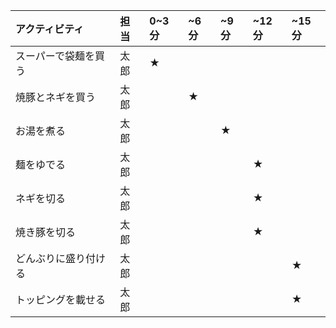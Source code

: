 |アクティビティ|担当|0~3分|~6分|~9分|~12分|~15分|
|:---|:---|:---|:---|:---|:---|:---|
|スーパーで袋麺を買う|太郎|★| | | | | |
|焼豚とネギを買う|太郎| |★| | | | |
|お湯を煮る|太郎| | |★| | | |
|麺をゆでる|太郎| | | | ★| | |
|ネギを切る|太郎| | | |★| | |
|焼き豚を切る|太郎| | | |★ | | |
|どんぶりに盛り付ける|太郎| | | | |★| 
|トッピングを載せる|太郎| | | | |★|
